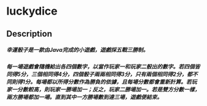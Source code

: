 # luckydice
## Description
##### 幸運骰子是一款由Java完成的小遊戲，遊戲採五戰三勝制。  
##### 每一場遊戲會隨機給出各四個數字，以當作玩家一和玩家二骰出的數字。若四個皆同得5分，三個相同得4分，四個骰子兩兩相同得3分，只有兩個相同得2分，都不同則得1分。每場都以所得分數作為勝負的依據，且每場分數都會重新計算。若玩家一分數較高，則玩家一勝場加一；反之，玩家二勝場加一。若是雙方分數一樣，兩方勝場都加一場。直到其中一方勝場數到達三場，遊戲便結束。
